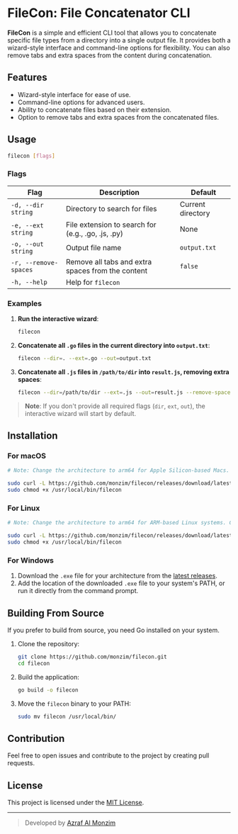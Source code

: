 # FileCon: File Concatenator CLI

**FileCon** is a simple and efficient CLI tool that allows you to concatenate specific file types from a directory into a single output file. It provides both a wizard-style interface and command-line options for flexibility. You can also remove tabs and extra spaces from the content during concatenation.

## Features

- Wizard-style interface for ease of use.
- Command-line options for advanced users.
- Ability to concatenate files based on their extension.
- Option to remove tabs and extra spaces from the concatenated files.

## Usage

```bash
filecon [flags]
```

### Flags

| Flag                  | Description                                        | Default           |
| --------------------- | -------------------------------------------------- | ----------------- |
| `-d, --dir string`    | Directory to search for files                      | Current directory |
| `-e, --ext string`    | File extension to search for (e.g., .go, .js, .py) | None              |
| `-o, --out string`    | Output file name                                   | `output.txt`      |
| `-r, --remove-spaces` | Remove all tabs and extra spaces from the content  | `false`           |
| `-h, --help`          | Help for `filecon`                                 |                   |

### Examples

1. **Run the interactive wizard**:

   ```bash
   filecon
   ```

2. **Concatenate all `.go` files in the current directory into `output.txt`**:

   ```bash
   filecon --dir=. --ext=.go --out=output.txt
   ```

3. **Concatenate all `.js` files in `/path/to/dir` into `result.js`, removing extra spaces**:
   ```bash
   filecon --dir=/path/to/dir --ext=.js --out=result.js --remove-spaces
   ```

> **Note**: If you don't provide all required flags (`dir`, `ext`, `out`), the interactive wizard will start by default.

## Installation

### For macOS

```bash
# Note: Change the architecture to arm64 for Apple Silicon-based Macs. Check the 'build' folder for your architecture.

sudo curl -L https://github.com/monzim/filecon/releases/download/latest/filecon-macos-amd64 -o /usr/local/bin/filecon
sudo chmod +x /usr/local/bin/filecon
```

### For Linux

```bash
# Note: Change the architecture to arm64 for ARM-based Linux systems. Check the 'build' folder for your architecture.

sudo curl -L https://github.com/monzim/filecon/releases/download/latest/filecon-linux-amd64 -o /usr/local/bin/filecon
sudo chmod +x /usr/local/bin/filecon
```

### For Windows

1. Download the `.exe` file for your architecture from the [latest releases](https://github.com/monzim/filecon/releases).
2. Add the location of the downloaded `.exe` file to your system's PATH, or run it directly from the command prompt.

## Building From Source

If you prefer to build from source, you need Go installed on your system.

1. Clone the repository:

   ```bash
   git clone https://github.com/monzim/filecon.git
   cd filecon
   ```

2. Build the application:

   ```bash
   go build -o filecon
   ```

3. Move the `filecon` binary to your PATH:
   ```bash
   sudo mv filecon /usr/local/bin/
   ```

## Contribution

Feel free to open issues and contribute to the project by creating pull requests.

## License

This project is licensed under the [MIT License](LICENSE).

---

> Developed by [Azraf Al Monzim](https://github.com/monzim)
